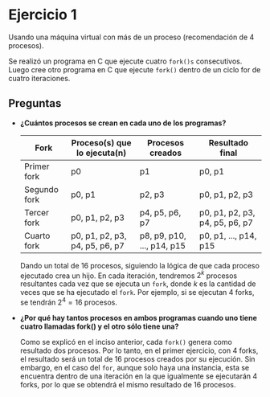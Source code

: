 # Ejercicio 1

Usando una máquina virtual con más de un proceso (recomendación de 4 procesos).

Se realizó un programa en C que ejecute cuatro `fork()s` consecutivos. Luego cree otro programa en C que ejecute `fork()` dentro de un ciclo for de cuatro iteraciones.

## Preguntas

- **¿Cuántos procesos se crean en cada uno de los programas?**
  
  | Fork          | Proceso(s) que lo ejecuta(n)              | Procesos creados           | Resultado final                          |
  |--------------|---------------------------------|---------------------------|------------------------------------------|
  | Primer fork  | p0                             | p1                        | p0, p1                                  |
  | Segundo fork | p0, p1                         | p2, p3                     | p0, p1, p2, p3                          |
  | Tercer fork  | p0, p1, p2, p3                 | p4, p5, p6, p7             | p0, p1, p2, p3, p4, p5, p6, p7           |
  | Cuarto fork  | p0, p1, p2, p3, p4, p5, p6, p7 | p8, p9, p10, ..., p14, p15 | p0, p1, ..., p14, p15                    |

  Dando un total de 16 procesos, siguiendo la lógica de que cada proceso ejecutado crea un hijo. En cada iteración, tendremos $2^k$ procesos resultantes cada vez que se ejecuta un `fork`, donde $k$ es la cantidad de veces que se ha ejecutado el `fork`. Por ejemplo, si se ejecutan 4 forks, se tendrán $2^4 = 16$ procesos.

- **¿Por qué hay tantos procesos en ambos programas cuando uno tiene cuatro llamadas fork() y el otro sólo tiene una?**
  
  Como se explicó en el inciso anterior, cada `fork()` genera como resultado dos procesos. Por lo tanto, en el primer ejercicio, con 4 forks, el resultado será un total de 16 procesos creados por su ejecución. Sin embargo, en el caso del `for`, aunque solo haya una instancia, esta se encuentra dentro de una iteración en la que igualmente se ejecutarán 4 forks, por lo que se obtendrá el mismo resultado de 16 procesos.
